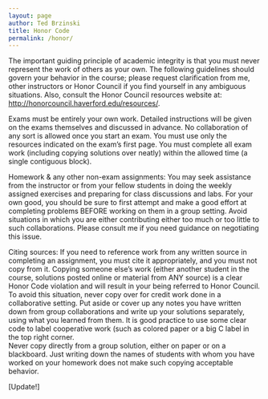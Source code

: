 ```yaml
---
layout: page
author: Ted Brzinski
title: Honor Code 
permalink: /honor/
---
```


The important guiding principle of academic integrity is that you must never represent the work of others as your own.  The following guidelines should govern your behavior in the course; please request clarification from me, other instructors or Honor Council if you find yourself in any ambiguous situations.  Also, consult the Honor Council resources website at:  http://honorcouncil.haverford.edu/resources/.

Exams must be entirely your own work.  Detailed instructions will be given on the exams themselves and discussed in advance.  No collaboration of any sort is allowed once you start an exam.  You must use only the resources indicated on the exam’s first page.  You must complete all exam work (including copying solutions over neatly) within the allowed time (a single contiguous block).

Homework & any other non-exam assignments:  You may seek assistance from the instructor or from your fellow students in doing the weekly assigned exercises and preparing for class discussions and labs.
For your own good, you should be sure to first attempt and make a good effort at completing problems BEFORE working on them in a group setting.  Avoid situations in which you are either contributing either too much or too little to such collaborations.  Please consult me if you need guidance on negotiating this issue.  

Citing sources:  If you need to reference work from any written source in completing an assignment, you must cite it appropriately, and you must not copy from it.
Copying someone else’s work (either another student in the course, solutions posted online or material from ANY source) is a clear Honor Code violation and will result in your being referred to Honor Council.  To avoid this situation, never copy over for credit work done in a collaborative setting.  Put aside or cover up any notes you have written down from group collaborations and write up your solutions separately, using what you learned from them.  It is good practice to use some clear code to label cooperative work (such as colored paper or a big C label in the top right corner.  
Never copy directly from a group solution, either on paper or on a blackboard. Just writing down the names of students with whom you have worked on your homework does not make such copying acceptable behavior.


[Update!]